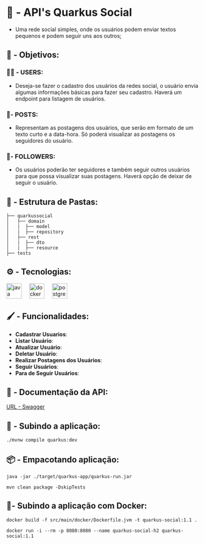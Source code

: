 # 🚧 - API's Quarkus Social

- Uma rede social simples, onde os usuários podem enviar textos pequenos e podem seguir uns aos outros;

##

## 📌 - Objetivos:

### 🧑‍💻 - USERS:

- Deseja-se fazer o cadastro dos usuários da redes social, o usuário envia algumas informações básicas para fazer seu cadastro.
Haverá um endpoint para listagem de usuários.

### 📲- POSTS:

- Representam as postagens dos usuários, que serão em formato de um texto curto e a data-hora. Só poderá visualizar as postagens
os seguidores do usuário.

### 📱- FOLLOWERS: 

- Os usuários poderão ter seguidores e também seguir outros usuários para que possa visualizar suas postagens. Haverá opção de deixar
de seguir o usuário.

##

## 📂 - Estrutura de Pastas:
```
├── quarkussocial
│   ├── domain
│   |  ├── model
│   |  ├── repository
│   ├── rest
│   |  ├── dto
│   |  ├── resource  
├── tests
```

## 

## ⚙️ - Tecnologias: 

<div align="left">
  <img src="https://skillicons.dev/icons?i=java" height="40" alt="java logo"  />
  <img width="12" />
  <img src="https://skillicons.dev/icons?i=docker" height="40" alt="docker logo"  />
  <img width="12" />
  <img src="https://cdn.jsdelivr.net/gh/devicons/devicon/icons/postgresql/postgresql-original.svg" height="40" alt="postgresql logo"  />
</div>

##

## 🖌️ - Funcionalidades:
- **Cadastrar Usuarios**:
- **Listar Usuário**:
- **Atualizar Usuário**:
- **Deletar Usuário**:
- **Realizar Postagens dos Usuários**:
- **Seguir Usuários**:
- **Para de Seguir Usuários**:

##

## 📜 - Documentação da API:

[URL - Swagger](https://localhost:8080/q/swagger-ui)

##

## 🏃 - Subindo a aplicação:

```shell script
./mvnw compile quarkus:dev
```

## 📦 - Empacotando aplicação:

```shell script
java -jar ./target/quarkus-app/quarkus-run.jar
```

```shell script
mvn clean package -DskipTests
```

## 🏃- Subindo a aplicação com Docker:

```shell script
docker build -f src/main/docker/Dockerfile.jvm -t quarkus-social:1.1 .
```

```shell script
docker run -i --rm -p 8080:8080 --name quarkus-social-h2 quarkus-social:1.1
```

